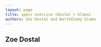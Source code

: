 ```yaml
---
layout: page
title: specs exercice (Dostal + Glama)
authors: Zoe Dostal and Barthélemy Glama
---
```


## Zoe Dostal
